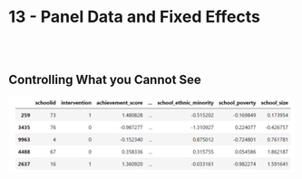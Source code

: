 <br><br><br><br>

# 13 - Panel Data and Fixed Effects

<br><br>

## Controlling What you Cannot See


<img src="https://github.com/DoyoungKim12/causal-inference/blob/master/img_BnT/bnt_25.PNG?raw=true">

